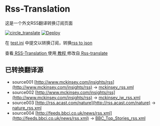 # Rss-Translation

这是一个外文RSS翻译转换订阅页面 

[![circle_translate](https://github.com/lpda2010/Rss-Translation/actions/workflows/circle_translate.yml/badge.svg)](https://github.com/lpda2010/Rss-Translation/actions/workflows/circle_translate.yml)
[![Deploy](https://github.com/lpda2010/Rss-Translation/actions/workflows/jekyll-gh-pages.yml/badge.svg)](https://github.com/lpda2010/Rss-Translation/actions/workflows/jekyll-gh-pages.yml)

在 [test.ini](https://github.com/lpda2010/Rss-Translation/blob/main/test.ini) 中提交以转换订阅，转换[rss to json](https://rss2json.com/)

查看[ RSS-Translation ](https://lpda2010.github.io/RSS-Translation)使用[ 教程 ](https://www.tjsky.net/tutorial/644)修改自[ Rss-translate ](https://github.com/rcy1314/Rss-Translation/)

## 已转换翻译源

 - source001 [http://www.mckinsey.com/insights/rss](http://www.mckinsey.com/insights/rss) -> [mckinsey_rss.xml](rss/mckinsey_rss.xml)
 - source002 [http://www.mckinsey.com/insights/rss](http://www.mckinsey.com/insights/rss) -> [mckinsey_iw_rss.xml](rss/mckinsey_iw_rss.xml)
 - source003 [http://rss.acast.com/nature](http://rss.acast.com/nature) -> [nature_rss.xml](rss/nature_rss.xml)
 - source004 [http://feeds.bbci.co.uk/news/rss.xml](http://feeds.bbci.co.uk/news/rss.xml) -> [BBC_Top_Stories_rss.xml](rss/BBC_Top_Stories_rss.xml)
